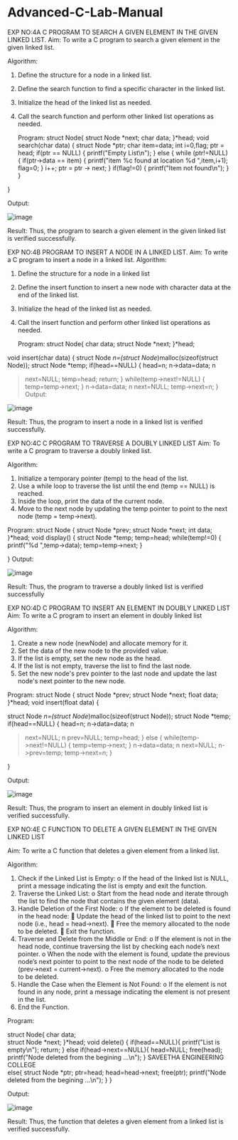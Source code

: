 # Advanced-C-Lab-Manual 
EXP NO:4A C PROGRAM TO SEARCH A GIVEN ELEMENT IN THE GIVEN 
LINKED LIST. 
Aim: 
To write a C program to search a given element in the given linked list. 
 
Algorithm: 
1. Define the structure for a node in a linked list. 
2. Define the search function to find a specific character in the linked list. 
3. Initialize the head of the linked list as needed. 
4. Call the search function and perform other linked list operations as needed.

   Program: 
struct Node{ 
struct Node *next; 
char data; 
}*head; 
void search(char data) 
{ 
struct Node *ptr; 
char item=data; 
int i=0,flag; 
ptr = head; 
if(ptr == 
NULL) 
{ 
printf("Empty List\n"); 
} 
else 
{ 
while (ptr!=NULL) 
{ 
if(ptr->data == item) 
{ 
printf("item %c found at location %d ",item,i+1); 
flag=0; 
} 
i++; 
ptr = ptr -> next; 
} 
if(flag!=0) 
{ 
printf("Item not found\n"); 
} 
} 
 
}

Output:

![image](https://github.com/user-attachments/assets/59d4b5ec-ebb2-45b3-851e-49f4020c710c)  

Result: 
Thus, the program to search a given element in the given linked list is verified successfully.


EXP NO:4B  PROGRAM TO INSERT A NODE IN A LINKED LIST. 
Aim: 
To write a C program to insert a node in a linked list. 
Algorithm: 
1. Define the structure for a node in a linked list 
2. Define the insert function to insert a new node with character data at the end of 
the linked list. 
3. Initialize the head of the linked list as needed. 
4. Call the insert function and perform other linked list operations as needed.

   Program: 
struct Node{ 
char data; 
struct Node *next; 
}*head; 
 
void insert(char data) 
{ 
struct Node *n=(struct Node*)malloc(sizeof(struct Node)); 
struct Node *temp; 
if(head==NULL) 
{ 
head=n; 
n->data=data; 
n
>next=NULL; 
temp=head; 
return; 
} 
while(temp->next!=NULL) 
{ 
temp=temp->next; 
} 
n->data=data; 
n
>next=NULL; 
temp->next=n; 
} 
Output:

![image](https://github.com/user-attachments/assets/25a74e97-05e2-4106-8176-f2d0cf618fe6) 

Result: 
Thus, the program to insert a node in a linked list is verified successfully.

EXP NO:4C  C PROGRAM TO TRAVERSE A DOUBLY LINKED LIST 
Aim: 
To write a C program to traverse a doubly linked list. 
 
Algorithm: 
1. Initialize a temporary pointer (temp) to the head of the list. 
2. Use a while loop to traverse the list until the end (temp == NULL) is reached. 
3. Inside the loop, print the data of the current node. 
4. Move to the next node by updating the temp pointer to point to the next node 
(temp = temp->next).

Program: 
struct Node 
{ 
struct Node *prev; 
struct Node *next; 
int data; 
}*head; 
void display() 
{ 
struct Node *temp; 
temp=head; 
while(temp!=0) 
{ 
printf("%d ",temp->data); 
temp=temp->next; 
} 
 
 
 
} 
Output: 

![image](https://github.com/user-attachments/assets/c18b45c3-25e5-4bb3-aa6e-9cd1b4a49aa4)

Result: 
Thus, the program to traverse a doubly linked list is verified successfully


EXP NO:4D  C PROGRAM TO INSERT AN ELEMENT IN DOUBLY LINKED 
LIST 
Aim: 
To write a C program to insert an element in doubly linked list 
 
Algorithm: 
1. Create a new node (newNode) and allocate memory for it. 
2. Set the data of the new node to the provided value. 
3. If the list is empty, set the new node as the head. 
4. If the list is not empty, traverse the list to find the last node. 
5. Set the new node's prev pointer to the last node and update the last node's next 
pointer to the new node.

Program: 
struct Node 
{ 
struct Node *prev; 
struct Node *next; 
float data; 
}*head; 
void insert(float data) 
{ 
 
struct Node *n=(struct Node*)malloc(sizeof(struct Node)); 
struct Node *temp; 
if(head==NULL) 
{ 
head=n; 
n->data=data; 
n
>next=NULL; 
n
>prev=NULL; 
temp=head; 
} 
else 
{ 
while(temp->next!=NULL) 
{ 
temp=temp->next; 
} 
n->data=data; 
n
>next=NULL; 
n->prev=temp; 
temp->next=n; 
} 
 
 
} 

Output:

![image](https://github.com/user-attachments/assets/e4706f37-edfb-4c1d-8ac4-01c99c3ece15)

Result: 
Thus, the program to insert an element in doubly linked list is verified successfully.

EXP NO:4E C FUNCTION TO DELETE A GIVEN ELEMENT IN THE GIVEN 
LINKED LIST 
 
 
 
 
Aim: 
To write a C function that deletes a given element from a linked list. 
 
Algorithm: 
1. Check if the Linked List is Empty: 
o If the head of the linked list is NULL, print a message indicating the list is 
empty and exit the function. 
2. Traverse the Linked List: 
o Start from the head node and iterate through the list to find the node that 
contains the given element (data). 
3. Handle Deletion of the First Node: 
o If the element to be deleted is found in the head node: 
 Update the head of the linked list to point to the next node (i.e., head = 
head->next). 
 Free the memory allocated to the node to be deleted. 
 Exit the function. 
4. Traverse and Delete from the Middle or End: 
o If the element is not in the head node, continue traversing the list by checking 
each node’s next pointer. 
o When the node with the element is found, update the previous node’s next 
pointer to point to the next node of the node to be deleted (prev->next = 
current->next). 
o Free the memory allocated to the node to be deleted. 
5. Handle the Case when the Element is Not Found: 
o If the element is not found in any node, print a message indicating the element 
is not present in the list. 
6. End the Function. 
 
 
Program: 
 
struct Node{ 
    char data;  
    struct Node *next; 
}*head; 
void delete() 
{ 
    if(head==NULL){ 
        printf("List is empty\n"); 
        return; 
    } 
    else if(head->next==NULL){ 
        head=NULL; 
        free(head); 
        printf("Node deleted from the begining ...\n"); 
    } 
SAVEETHA ENGINEERING COLLEGE  
    else{ 
        struct Node *ptr; 
        ptr=head; 
        head=head->next; 
        free(ptr); 
        printf("Node deleted from the begining ...\n"); 
    } 
} 
 
 
 
Output:

![image](https://github.com/user-attachments/assets/0606bd9c-dc7b-4867-abc3-eeed1062aca9)

 
Result: 
Thus, the function that deletes a given element from a linked list is verified successfully.

















